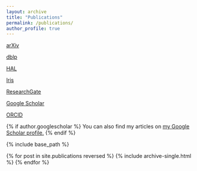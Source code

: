 ```yaml
---
layout: archive
title: "Publications"
permalink: /publications/
author_profile: true
---
```



[arXiv](https://arxiv.org/a/guedj_b_1.html)

[dblp](https://dblp.uni-trier.de/pers/hd/g/Guedj:Benjamin)

[HAL](https://haltools.inria.fr/Public/afficheRequetePubli.php?auteur_exp=Benjamin%2C+Guedj&CB_auteur=oui&CB_titre=oui&CB_identifiant=oui&CB_article=oui&CB_DOI=oui&CB_typdoc=oui&langue=Anglais&tri_exp=annee_publi&tri_exp2=typdoc&tri_exp3=date_publi&ordre_aff=AT&Fen=Aff&css=../css/styles_publicationsHAL.css)

[Iris](http://iris.ucl.ac.uk/iris/browse/profile?upi=BGUED94)

[ResearchGate](https://www.researchgate.net/profile/Benjamin_Guedj)

[Google Scholar](https://scholar.google.fr/citations?user=q-JTC2sAAAAJ&hl=fr)

[ORCID](https://orcid.org/0000-0003-1237-7430)



{% if author.googlescholar %}
  You can also find my articles on <u><a href="{{author.googlescholar}}">my Google Scholar profile</a>.</u>
{% endif %}

{% include base_path %}

{% for post in site.publications reversed %}
  {% include archive-single.html %}
{% endfor %}
